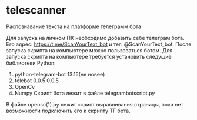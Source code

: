 # telescanner
Распознавание текста на платформе телеграмм бота

Для запуска на личном ПК необходимо добавить себе телеграм бота. Его адрес: https://t.me/ScanYourText_bot и тег: @ScanYourText_bot. После запуска скрипта на компьютере можно пользоваться ботом. Для запуска скрипта на компьютере требуется установить следущие библиотеки Python: 
1) python-telegram-bot	13.15(не новее)
2) telebot	0.0.5	0.0.5
3) OpenCv
4) Numpy
Скрипт бота лежит в файле telegrambotscript.py

В файле opensc(1).py лежит скрипт выравнивания страницы, пока нет возможности подключить его к скрипту ТГ бота.
